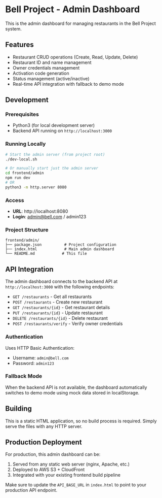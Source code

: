 # Bell Project - Admin Dashboard

This is the admin dashboard for managing restaurants in the Bell Project system.

## Features

- Restaurant CRUD operations (Create, Read, Update, Delete)
- Restaurant ID and name management
- Owner credentials management
- Activation code generation
- Status management (active/inactive)
- Real-time API integration with fallback to demo mode

## Development

### Prerequisites

- Python3 (for local development server)
- Backend API running on `http://localhost:3000`

### Running Locally

```bash
# Start the admin server (from project root)
./dev-local.sh

# Or manually start just the admin server
cd frontend/admin
npm run dev
# OR
python3 -m http.server 8080
```

### Access

- **URL**: http://localhost:8080
- **Login**: admin@bell.com / admin123

### Project Structure

```
frontend/admin/
├── package.json          # Project configuration
├── index.html            # Main admin dashboard
└── README.md            # This file
```

## API Integration

The admin dashboard connects to the backend API at `http://localhost:3000` with the following endpoints:

- `GET /restaurants` - Get all restaurants
- `POST /restaurants` - Create new restaurant  
- `GET /restaurants/{id}` - Get restaurant details
- `PUT /restaurants/{id}` - Update restaurant
- `DELETE /restaurants/{id}` - Delete restaurant
- `POST /restaurants/verify` - Verify owner credentials

### Authentication

Uses HTTP Basic Authentication:
- Username: `admin@bell.com`
- Password: `admin123`

### Fallback Mode

When the backend API is not available, the dashboard automatically switches to demo mode using mock data stored in localStorage.

## Building

This is a static HTML application, so no build process is required. Simply serve the files with any HTTP server.

## Production Deployment

For production, this admin dashboard can be:
1. Served from any static web server (nginx, Apache, etc.)
2. Deployed to AWS S3 + CloudFront
3. Integrated with your existing frontend build pipeline

Make sure to update the `API_BASE_URL` in `index.html` to point to your production API endpoint.